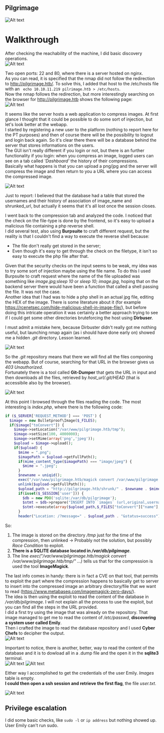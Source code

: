 ## Pilgrimage  

![Alt text](image.png)
  
# Walkthrough
After checking the reachability of the machine, I did basic discovery operations.  
![Alt text](image-1.png)  
  
Two open ports: 22 and 80, where there is a server hosted on nginx.  
As you can read, it is specified that the nmap did not follow the redirection to http://pilgrimage.htb/. To solve this, I added that host to the /etc/hosts file with an ``` echo 10.10.11.219 pilrimage.htb > /etc/hosts```.  
Now the nmap follows the redirection, but more interestingly searching on the browser for http://pilgrimage.htb shows the following page:  
![Alt text](image-2.png)  
  
It seems like the server hosts a web application to compress images. At first glance I thought that it could be possible to do some sort of injection, but let's look better at the webapp.  
I started by registering a new user to the platform (nothing to report here for the PT purposes) and then of course there will be the possibility to logout and login back again.  So it's clear there there will be a database behind the server that stores informations on the users.  
The GUI isn't really different if you login or not, but there is an further functionality if you login: when you compress an image, logged users can see on a tab called *'Dashboard'* the history of their compressions.  
Basically what happens is that you can upload a png/jpg and the server will compress the image and then return to you a URL where you can access the compressed image.  
  
![Alt text](image-3.png)
  
Just to report: I believed that the database had a table that stored the usernames and their history of association of image_name and shrunked_url, but actually it seems that it's all lost once the session closes.  
  
I went back to the compression tab and analyzed the code. I noticed that the check on the file-type is done by the frontend, so it's easy to upload a malicious file containing a php reverse shell.  
I did several test, also using **Burpsuite** to craft different request, but the reality is that I couldn't find a way to execute the reverse shell because:  
- The file don't really get stored in the server;
- Even though it's easy to get through the check on the filetype, it isn't so easy to execute the php file after that.  
  
Given that the security checks on the input seems to be weak, my idea was to try some sort of injection maybe using the file name.  To do this I used Burpsuite to craft request where the name of the file uploaded was something like *image.jpg;sleep 10* or *sleep 10; image.jpg*, hoping that on the backend server there would have been a function that called a shell passing the file.  It was not the case.  
Another idea that I had was to hide a php shell in an actual jpg file, editing the HEX of the image. There is some literature about it (for example https://rcenetsec.com/hide-malicious-shell-in-image-file/), but before doing this intricate operation it was certainly a better approach trying to see if I could get some other directories bruteforcing the host using **Dirbuser**.   

I must admit a mistake here, because Dirbuster didn't really got me nothing useful, but launching nmap again (as i should have done early on) showed me a hidden *.git* directory. Lesson learned.
  
![Alt text](image-4.png)
  
So the *.git* repository means that there we will find all the files componing the webapp. But of course, searching for that URL in the browser gives us *403 Unauthorized*.  
Fortunately there is a tool called **Git-Dumper** that gets the URL in input and then downloads all the files, retrieved by *host_url/.git/HEAD* (that is accessibile also by the browser).  
  
![Alt text](image-5.png)
  
At this point I browsed through the files reading the code. The most interesting is *index.php*, where there is the following code: 

```php
if ($_SERVER['REQUEST_METHOD'] === 'POST') {
  $image = new Bulletproof\Image($_FILES);
  if($image["toConvert"]) {
    $image->setLocation("/var/www/pilgrimage.htb/tmp");
    $image->setSize(100, 4000000);
    $image->setMime(array('png','jpeg'));
    $upload = $image->upload();
    if($upload) {
      $mime = ".png";
      $imagePath = $upload->getFullPath();
      if(mime_content_type($imagePath) === "image/jpeg") {
        $mime = ".jpeg";
      }
      $newname = uniqid();
      exec("/var/www/pilgrimage.htb/magick convert /var/www/pilgrimage.htb/tmp/" . $upload->getName() . $mime . " -resize 50% /var/www/pilgrimage.htb/shrunk/" . $newname . $mime);
      unlink($upload->getFullPath());
      $upload_path = "http://pilgrimage.htb/shrunk/" . $newname . $mime;
      if(isset($_SESSION['user'])) {
        $db = new PDO('sqlite:/var/db/pilgrimage');
        $stmt = $db->prepare("INSERT INTO `images` (url,original,username) VALUES (?,?,?)");
        $stmt->execute(array($upload_path,$_FILES["toConvert"]["name"],$_SESSION['user']));
      }
      header("Location: /?message=" . $upload_path . "&status=success");
```
  
So:
1) The image is stored on the directory */tmp* just for the time of the compression, then unlinked -> Probably not the solution, but possibly *Race Condition* to exploit.
2) **There is a SQLITE database located in */var/db/pilgimage***.
3) The line *exec("/var/www/pilgrimage.htb/magick convert /var/www/pilgrimage.htb/tmp/" ...)* tells us that for the compression is used the tool **ImageMagick**.
  
The last info comes in handy: there is in fact a CVE on that tool, that permits to exploit the part where the compression happens to basically get to server to insert into the compressed image an arbitrary directory/file that we want to read (https://www.metabaseq.com/imagemagick-zero-days/).  
The idea is then using the exploit to read the content of the database in */var/db/pilgrimage*. 
I will not explain all the process to use the exploit, but you can find all the steps in the URL provided.   
I did a first try using the image that was already on the repository. That image managed to get me to read the content of */etc/passwd*, **discovering a system user called Emily**.  
Then i crafted the image to read the database repository and I used **Cyber Chefs** to decipher the output.    
![Alt text](image-6.png)

Important to notice, there is another, better, way to read the content of the database and it is to dowload all in a .dump file and the open it in the **sqlite3** terminal.  
![Alt text](image-8.png)
![Alt text](image-9.png)
  
Either way I accomplished to get the credentials of the user Emily. *Images* table is empty.  
**I could then open a ssh session and retrieve the first flag**, the file *user.txt*.  
  
![Alt text](image-7.png)

## Privilege escalation
I did some basic checks, like ```sudo -l``` or ```ip address``` but nothing showed up. User Emily can't run sudo.  

